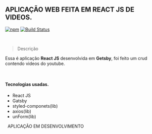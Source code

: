 ## APLICAÇÃO WEB FEITA EM REACT JS DE VIDEOS.
[![npm](https://img.shields.io/npm/v/@unform/core.svg?color=%237159c1)](https://www.npmjs.com/package/@unform/core)<space><space>
[![Build Status](https://travis-ci.org/joemccann/dillinger.svg?branch=master)](https://travis-ci.org/joemccann/dillinger)

&nbsp;
> Descrição

Essa é aplicação **React JS** desenvolvida em **Getsby**, foi feito um crud contendo videos do youtube.

&nbsp;
#### Tecnologias usadas.

* React JS
* Gatsby
* styled-componets(lib)
* axios(lib)
* unForm(lib)

&nbsp;
APLICAÇÃO EM DESENVOLVIMENTO
